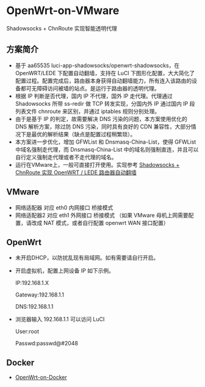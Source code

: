 # OpenWrt-on-VMware
Shadowsocks + ChnRoute 实现智能透明代理

## 方案简介
- 基于 aa65535 luci-app-shadowsocks/openwrt-shadowsocks，在 OpenWRT/LEDE 下配置自动翻墙，支持在 LuCI 下图形化配置，大大简化了配置过程。配置完成后，路由器本身获得自动翻墙能力，所有连入该路由的设备都可无障碍访问被墙的站点。是运行于路由器的透明代理。
- 根据 IP 判断是否代理，国内 IP 不代理，国外 IP 走代理。代理通过 Shadowsocks 所带 ss-redir 做 TCP 转发实现，分国内外 IP 通过国内 IP 段列表文件 chnroute 来区别，并通过 iptables 规则分别处理。
- 由于是基于 IP 的判定，故需要解决 DNS 污染的问题，本方案使用优化的 DNS 解析方案，除过防 DNS 污染，同时具有良好的 CDN 兼容性，大部分情况下是最优的解析结果（缺点是配置过程稍繁琐）。
- 本方案进一步优化，增加 GFWList 和 Dnsmasq-China-List，使得 GFWList 中域名强制走代理，而 Dnsmasq-China-List 中的域名则强制直连，并且可以自行定义强制走代理或者不走代理的域名。
- 运行在VMware上，一般可直接打开使用。实现参考 [Shadowsocks + ChnRoute 实现 OpenWRT / LEDE 路由器自动翻墙](https://cokebar.info/archives/664)

## VMware 
- 网络适配器 对应 eth0 内网接口 桥接模式
- 网络适配器2 对应 eth1 外网接口 桥接模式 （如果 VMware 母机上网需要配置，请改成 NAT 模式，或者自行配置 openwrt WAN 接口配置）

## OpenWrt
- 未开启DHCP，以防扰乱现有局域网。如有需要请自行开启。
- 开启虚拟机，配置上网设备 IP 如下示例。

    IP:192.168.1.X

    Gateway:192.168.1.1

    DNS:192.168.1.1

- 浏览器输入 192.168.1.1 可以访问 LuCI

    User:root

    Passwd:passwd@#2048

## Docker
- [OpenWrt-on-Docker](https://github.com/luoqeng/OpenWrt-on-Docker)

